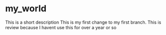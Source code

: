 # my_world
This is a short description
This is my first change to my first branch. This is review because I havent use this for over a year or so
